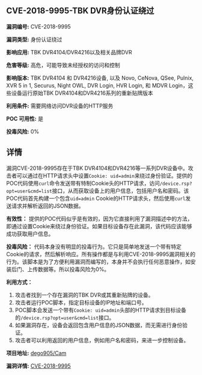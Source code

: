 ## CVE-2018-9995-TBK DVR身份认证绕过

**漏洞编号:** CVE-2018-9995

**漏洞类型:** 身份认证绕过

**影响应用:** TBK DVR4104/DVR4216以及相关品牌DVR

**危害等级:** 高危，可能导致未经授权的访问和控制

**影响版本:** TBK DVR4104 和 DVR4216设备, 以及 Novo, CeNova, QSee, Pulnix, XVR 5 in 1, Securus, Night OWL, DVR Login, HVR Login, 和 MDVR Login，这些设备运行原始TBK DVR4104和DVR4216系列的重新贴牌版本

**利用条件:** 需要网络访问DVR设备的HTTP服务

**POC 可用性:** 是

**投毒风险:** 0%

## 详情

漏洞CVE-2018-9995存在于TBK DVR4104和DVR4216等一系列DVR设备中。攻击者可以通过在HTTP请求头中设置`Cookie: uid=admin`来绕过身份验证。提供的POC代码使用`curl`命令发送带有特制Cookie头的HTTP请求，访问`/device.rsp?opt=user&cmd=list`接口，从而获取设备上的用户信息，包括用户名和密码。该POC代码首先构建一个包含`uid=admin` Cookie的HTTP请求头，然后使用`curl`发送请求并解析返回的JSON数据。 

**有效性：**
提供的POC代码似乎是有效的，因为它直接利用了漏洞描述中的方法，即通过设置Cookie来绕过身份验证。如果目标设备存在此漏洞，该代码应该能够成功获取用户信息。

**投毒风险：**
代码本身没有明显的投毒行为。它只是简单地发送一个带有特定Cookie的请求，然后解析响应。所有操作都是与利用CVE-2018-9995漏洞相关的行为。该脚本是为了方便利用漏洞而编写的，本身并不会执行任何恶意操作，如安装后门、上传数据等。所以投毒风险为0%。

**利用方式：**
1.  攻击者找到一个存在漏洞的TBK DVR或其重新贴牌的设备。
2.  攻击者运行POC脚本，指定目标设备的IP地址和端口号。
3.  POC脚本会发送一个带有`Cookie: uid=admin`头部的HTTP请求到目标设备的`/device.rsp?opt=user&cmd=list`接口。
4.  如果漏洞存在，设备会返回包含用户信息的JSON数据，而无需进行身份验证。
5.  攻击者可以利用返回的用户信息，例如用户名和密码，来进一步控制设备。

**项目地址:** [dego905/Cam](https://github.com/dego905/Cam)

**漏洞详情:** [CVE-2018-9995](https://nvd.nist.gov/vuln/detail/CVE-2018-9995)